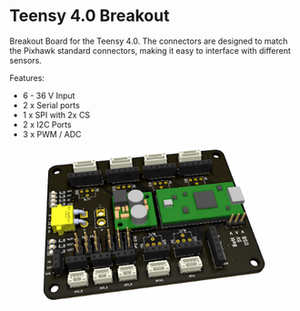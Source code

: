 # Teensy 4.0 Breakout
Breakout Board for the Teensy 4.0. The connectors are designed to match the Pixhawk standard connectors, making it easy to interface with different sensors.

Features:
- 6 - 36 V Input
- 2 x Serial ports
- 1 x SPI with 2x CS
- 2 x I2C Ports
- 3 x PWM / ADC


<p align="center">
  <img src="https://raw.githubusercontent.com/AndersonRayner/teensy_4.0_breakout/master/Images/featured.png" width="400" >
</p>

